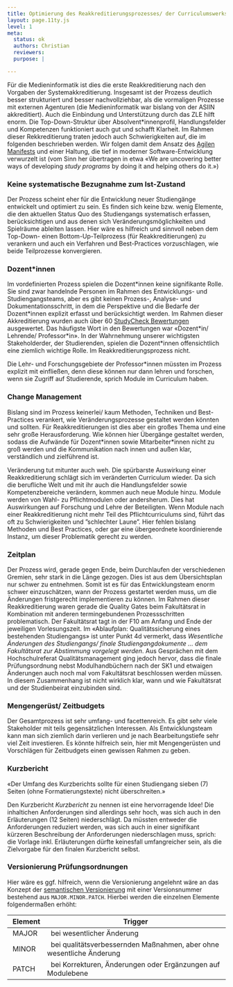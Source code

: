 ```yaml
---
title: Optimierung des Reakkreditierungsprozesses/ der Curriculumswerkstatt
layout: page.11ty.js
level: 1
meta:
  status: ok
  authors: Christian
  reviewers: 
  purpose: |

---
```


Für die Medieninformatik ist dies die erste Reakkreditierung nach den Vorgaben der Systemakkreditierung. Insgesamt ist der Prozess deutlich besser strukturiert und besser nachvollziehbar, als die vormaligen Prozesse mit externen Agenturen (die Medieninformatik war bislang von der ASIIN akkreditiert). Auch die Einbindung und Unterstützung durch das ZLE hilft enorm. Die Top-Down-Struktur über Absolvent\*innenprofil, Handlungsfelder und Kompetenzen funktioniert auch gut und schafft Klarheit. Im Rahmen dieser Rekkreditierung traten jedoch auch Schwierigkeiten auf, die im folgenden beschrieben werden. Wir folgen damit dem Ansatz des [Agilen Manifests](https://agilemanifesto.org/) und einer Haltung, die tief in moderner Software-Entwicklung verwurzelt ist (vom Sinn her übertragen in etwa «We are uncovering better ways of developing *study programs* by doing it and helping others do it.»)

### Keine systematische Bezugnahme zum Ist-Zustand

Der Prozess scheint eher für die Entwicklung neuer Studiengänge entwickelt und optimiert zu sein. Es finden sich keine bzw. wenig Elemente, die den aktuellen Status Quo des Studiengangs systematisch erfassen, berücksichtigen und aus denen sich Veränderungsmöglichkeiten und Spielräume ableiten lassen. Hier wäre es hilfreich und sinnvoll neben dem Top-Down- einen Bottom-Up-Teilprozess (für Reakkreditierungen) zu verankern und auch ein Verfahren und Best-Practices vorzuschlagen, wie beide Teilprozesse konvergieren.

### Dozent\*innen

Im vordefinierten Prozess spielen die Dozent\*innen keine signifikante Rolle. Sie sind zwar handelnde Personen im Rahmen des Entwicklungs- und Studiengangsteams, aber es gibt keinen Prozess-, Analyse- und Dokumentationsschritt, in dem die Perspektive und die Bedarfe der Dozent\*innen explizit erfasst und berücksichtigt werden. Im Rahmen dieser Akkreditierung wurden auch über 60 [StudyCheck Bewertungen](https://www.google.com/url?sa=t&rct=j&q=&esrc=s&source=web&cd=&ved=2ahUKEwiBgZLb-fWCAxWCgv0HHZzSDu0QFnoECBMQAQ&url=https%3A%2F%2Fwww.studycheck.de%2Fstudium%2Fmedieninformatik%2Fth-koeln-2052&usg=AOvVaw1vBHE3VzAxcSmGh6OQyCaL&opi=89978449) ausgewertet. Das häufigste Wort in den Bewertungen war «Dozent\*in/ Lehrende/ Professor\*in». In der Wahrnehmung unserer wichtigsten Stakeholderder, der Studierenden, spielen die Dozent\*innen offensichtlich eine ziemlich wichtige Rolle. Im Reakkreditierungsprozess nicht. 

Die Lehr- und Forschungsgebiete der Professor\*innen müssten im Prozess explizit mit einfließen, denn diese können nur dann lehren und forschen, wenn sie Zugriff auf Studierende, sprich Module im Curriculum haben. 

### Change Management

Bislang sind im Prozess keinerlei/ kaum Methoden, Techniken und Best-Practices verankert, wie Veränderungsprozesse gestaltet werden könnten und sollten. Für Reakkreditierungen ist dies aber ein großes Thema und eine sehr große Herausforderung. Wie können hier Übergänge gestaltet werden, sodass die Aufwände für Dozent\*innen sowie Mitarbeiter\*innen nicht zu groß werden und die Kommunikation nach innen und außen klar, verständlich und zielführend ist.

Veränderung tut mitunter auch weh. Die spürbarste Auswirkung einer Reakkreditierung schlägt sich im veränderten Curriculum wieder. Da sich die berufliche Welt und mit ihr auch die Handlungsfelder sowie Kompetenzbereiche verändern, kommen auch neue Module hinzu. Module werden von Wahl- zu Pflichtmodulen oder andersherum. Dies hat Auswirkungen auf Forschung und Lehre der Beteiligten. Wenn Module nach einer Reakkreditierung nicht mehr Teil des Pflichtcurriculums sind, führt das oft zu Schwierigkeiten und ”schlechter Laune”. Hier fehlen bislang Methoden und Best Practices, oder gar eine übergeordnete koordinierende Instanz, um dieser Problematik gerecht zu werden.

### Zeitplan

Der Prozess wird, gerade gegen Ende, beim Durchlaufen der verschiedenen Gremien, sehr stark in die Länge gezogen. Dies ist aus dem Übersichtsplan nur schwer zu entnehmen. Somit ist es für das Entwicklungsteam enorm schwer einzuschätzen, wann der Prozess gestartet werden muss, um die Änderungen fristgerecht implementieren zu können. Im Rahmen dieser Reakkreditierung waren gerade die Quality Gates beim Fakultätsrat in Kombination mit anderen termingebundenen Prozessschritten problematisch. Der Fakultätsrat tagt in der F10 am Anfang und Ende der jeweiligen Vorlesungszeit. Im «Ablaufplan: Qualitätssicherung eines bestehenden Studiengangs» ist unter Punkt 4d vermerkt, dass *Wesentliche Änderungen des Studiengangs/ finale Studiengangdokumente … dem Fakultätsrat zur Abstimmung vorgelegt werden*. Aus Gesprächen mit dem Hochschulreferat Qualitätsmanagement ging jedoch hervor, dass die finale Prüfungsordnung nebst Modulhandbüchern nach der SK1 und etwaigen Änderungen auch noch mal vom Fakultätsrat beschlossen werden müssen. In diesem Zusammenhang ist nicht wirklich klar, wann und wie Fakultätsrat und der Studienbeirat einzubinden sind.


### Mengengerüst/ Zeitbudgets

Der Gesamtprozess ist sehr umfang- und facettenreich. Es gibt sehr viele Stakeholder mit teils gegensätzlichen Interessen. Als Entwicklungsteam kann man sich ziemlich darin verlieren und je nach Bearbeitungstiefe sehr viel Zeit investieren. Es könnte hilfreich sein, hier mit Mengengerüsten und Vorschlägen für Zeitbudgets einen gewissen Rahmen zu geben.


### Kurzbericht

«Der Umfang des Kurzberichts sollte für einen Studiengang sieben (7) Seiten (ohne Formatierungstexte) nicht überschreiten.» 

Den Kurzbericht *Kurzbericht* zu nennen ist eine hervorragende Idee! Die inhaltichen Anforderungen sind allerdings sehr hoch, was sich auch in den Erläuterungen (12 Seiten) niederschlägt. Da müssten entweder die Anforderungen reduziert werden, was sich auch in einer signifikant kürzeren Beschreibung der Anforderungen niederschlagen muss, sprich: die Vorlage inkl. Erläuterungen dürfte keinesfall umfangreicher sein, als die Zielvorgabe für den finalen Kurzbericht selbst.

### Versionierung Prüfungsordnungen

Hier wäre es ggf. hilfreich, wenn die Versionierung angelehnt wäre an das Konzept der [semantischen Versionierung](https://semver.org/lang/de/) mit einer Versionsnummer  bestehend aus `MAJOR.MINOR.PATCH`. Hierbei werden die einzelnen Elemente folgendermaßen erhöht:

| Element | Trigger |
|-------|-------|
| MAJOR |  bei wesentlicher Änderung |
| MINOR |  bei qualitätsverbessernden Maßnahmen, aber ohne wesentliche Änderung |
| PATCH |  bei Korrekturen, Änderungen oder Ergänzungen auf Modulebene |


